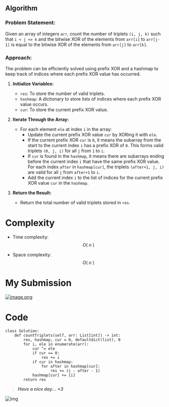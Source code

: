## Algorithm

### Problem Statement:
Given an array of integers `arr`, count the number of triplets `(i, j, k)` such that `i < j <= k` and the bitwise XOR of the elements from `arr[i]` to `arr[j-1]` is equal to the bitwise XOR of the elements from `arr[j]` to `arr[k]`.

### Approach:
The problem can be efficiently solved using prefix XOR and a hashmap to keep track of indices where each prefix XOR value has occurred.

1. **Initialize Variables:**
   - `res`: To store the number of valid triplets.
   - `hashmap`: A dictionary to store lists of indices where each prefix XOR value occurs.
   - `cur`: To store the current prefix XOR value.

2. **Iterate Through the Array:**
   - For each element `ele` at index `i` in the array:
     - Update the current prefix XOR value `cur` by XORing it with `ele`.
     - If the current prefix XOR `cur` is `0`, it means the subarray from the start to the current index `i` has a prefix XOR of `0`. This forms valid triplets `(0, j, i)` for all `j` from `1` to `i`.
     - If `cur` is found in the `hashmap`, it means there are subarrays ending before the current index `i` that have the same prefix XOR value. For each index `after` in `hashmap[cur]`, the triplets `(after+1, j, i)` are valid for all `j` from `after+1` to `i`.
     - Add the current index `i` to the list of indices for the current prefix XOR value `cur` in the `hashmap`.

3. **Return the Result:**
   - Return the total number of valid triplets stored in `res`.

# Complexity
- Time complexity: $$O(\ n\ )$$
<!-- Add your time complexity here, e.g. $$O(n)$$ -->

- Space complexity: $$O(\ n\ )$$
<!-- Add your space complexity here, e.g. $$O(n)$$ -->
# My Submission
<a href = https://leetcode.com/problems/count-triplets-that-can-form-two-arrays-of-equal-xor/submissions/1272023763/>![image.png](https://assets.leetcode.com/users/images/ba62d353-53ef-47e8-b489-2bc5ade21432_1717044980.1548426.png)</a>
# Code
```
class Solution:
    def countTriplets(self, arr: List[int]) -> int:
        res, hashmap, cur = 0, defaultdict(list), 0
        for i, ele in enumerate(arr):
            cur ^= ele
            if cur == 0:
                res += i
            if cur in hashmap:
                for after in hashmap[cur]:
                    res += (i - after - 1)
            hashmap[cur] += [i]
        return res
```
>***Have a nice day... <3***

![img](https://i.imgflip.com/415oth.gif)
